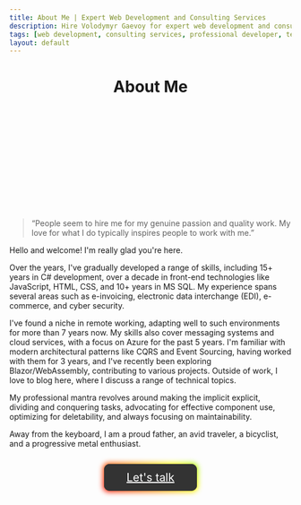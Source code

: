 ```yaml
---
title: About Me | Expert Web Development and Consulting Services
description: Hire Volodymyr Gaevoy for expert web development and consulting services. With 15+ years in tech, I deliver solutions that drive success. Learn more.
tags: [web development, consulting services, professional developer, technology solutions, hire tech expert, dotnet, csharp, javascript, cybersecurity, security, business, architecture, design]
layout: default
---
```


<style>
.site-header .logo {
    visibility: hidden;
}
.hire-me-header {
    margin-bottom: 30px;
    text-align: center;
}
.hire-me-logo {
    background: url("/img/logo2.jpg");
    background-size: contain;
    height: 174px;
    width: 174px;
    display: block;
    margin: 0 auto;
    border-radius: 50%;
}
.hire-me-button-container {
    text-align: center;
    margin-top: 40px;
    margin-bottom: 200px;
}
.button-85 {
    padding: 0.6em 2em;
    border: none;
    outline: none;
    color: rgb(255, 255, 255);
    /*background: #111;*/
    cursor: pointer;
    position: relative;
    z-index: 0;
    border-radius: 10px;
    user-select: none;
    -webkit-user-select: none;
    touch-action: manipulation;
    
    font-size: 20px;
    background: #333;
}

.button-85:hover {
    color: white;
}

.button-85:before {
    content: "";
    background: linear-gradient(
    45deg,
    #ff0000,
    #ff7300,
    #fffb00,
    #48ff00,
    #00ffd5,
    #002bff,
    #7a00ff,
    #ff00c8,
    #ff0000
    );
    position: absolute;
    top: -2px;
    left: -2px;
    background-size: 400%;
    z-index: -1;
    filter: blur(5px);
    -webkit-filter: blur(5px);
    width: calc(100% + 4px);
    height: calc(100% + 4px);
    animation: glowing-button-85 20s linear infinite;
    transition: opacity 0.3s ease-in-out;
    border-radius: 10px;
}

@keyframes glowing-button-85 {
    0% {
    background-position: 0 0;
    }
    50% {
    background-position: 400% 0;
    }
    100% {
    background-position: 0 0;
    }
}

.button-85:after {
    z-index: -1;
    content: "";
    position: absolute;
    width: 100%;
    height: 100%;
    background: #222;
    left: 0;
    top: 0;
    border-radius: 10px;
}
</style>

<h1 class="hire-me-header">About Me</h1>

<div class="hire-me-logo" alt="Volodymyr Gaevoy Logo"></div>

> “People seem to hire me for my genuine passion and quality work. My love for what I do typically inspires people to work with me.”

Hello and welcome! I'm really glad you're here.

Over the years, I've gradually developed a range of skills, including 15+ years in C# development, over a decade in front-end technologies like JavaScript, HTML, CSS, and 10+ years in MS SQL. My experience spans several areas such as e-invoicing, electronic data interchange (EDI), e-commerce, and cyber security.

I've found a niche in remote working, adapting well to such environments for more than 7 years now. My skills also cover messaging systems and cloud services, with a focus on Azure for the past 5 years. I'm familiar with modern architectural patterns like CQRS and Event Sourcing, having worked with them for 3 years, and I've recently been exploring Blazor/WebAssembly, contributing to various projects. Outside of work, I love to blog here, where I discuss a range of technical topics.

My professional mantra revolves around making the implicit explicit, dividing and conquering tasks, advocating for effective component use, optimizing for deletability, and always focusing on maintainability.

Away from the keyboard, I am a proud father, an avid traveler, a bicyclist, and a progressive metal enthusiast.

<div class="hire-me-button-container">
<a href="https://www.linkedin.com/in/vladimirgayevoy" target="_blank" class="button-85">Let's talk</a>
</div>
